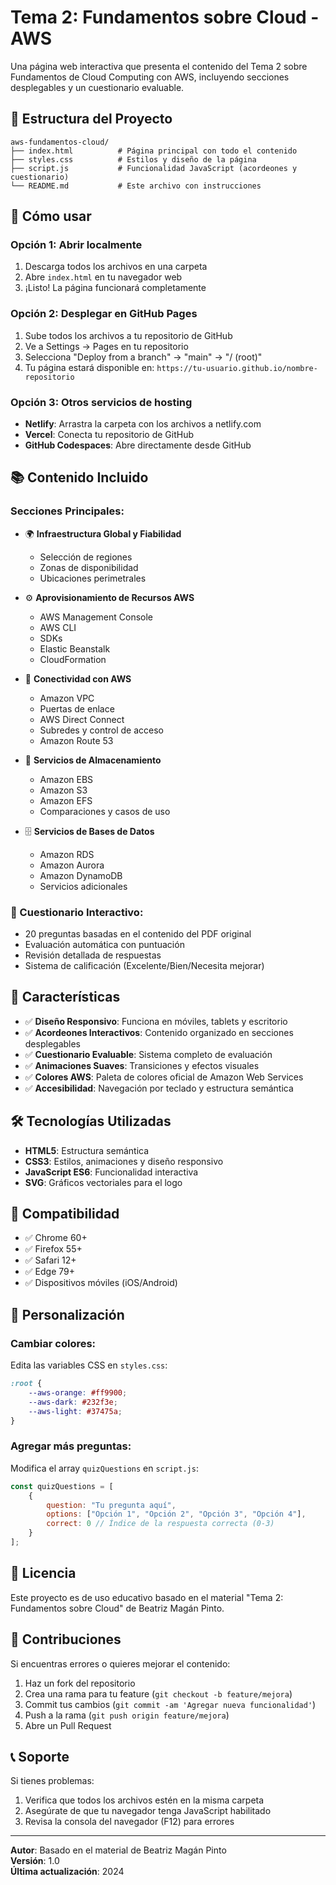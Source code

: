 # Tema 2: Fundamentos sobre Cloud - AWS

Una página web interactiva que presenta el contenido del Tema 2 sobre Fundamentos de Cloud Computing con AWS, incluyendo secciones desplegables y un cuestionario evaluable.

## 📁 Estructura del Proyecto

```
aws-fundamentos-cloud/
├── index.html          # Página principal con todo el contenido
├── styles.css          # Estilos y diseño de la página
├── script.js           # Funcionalidad JavaScript (acordeones y cuestionario)
└── README.md           # Este archivo con instrucciones
```

## 🚀 Cómo usar

### Opción 1: Abrir localmente
1. Descarga todos los archivos en una carpeta
2. Abre `index.html` en tu navegador web
3. ¡Listo! La página funcionará completamente

### Opción 2: Desplegar en GitHub Pages
1. Sube todos los archivos a tu repositorio de GitHub
2. Ve a Settings → Pages en tu repositorio
3. Selecciona "Deploy from a branch" → "main" → "/ (root)"
4. Tu página estará disponible en: `https://tu-usuario.github.io/nombre-repositorio`

### Opción 3: Otros servicios de hosting
- **Netlify**: Arrastra la carpeta con los archivos a netlify.com
- **Vercel**: Conecta tu repositorio de GitHub
- **GitHub Codespaces**: Abre directamente desde GitHub

## 📚 Contenido Incluido

### Secciones Principales:
- 🌍 **Infraestructura Global y Fiabilidad**
  - Selección de regiones
  - Zonas de disponibilidad
  - Ubicaciones perimetrales

- ⚙️ **Aprovisionamiento de Recursos AWS**
  - AWS Management Console
  - AWS CLI
  - SDKs
  - Elastic Beanstalk
  - CloudFormation

- 🔗 **Conectividad con AWS**
  - Amazon VPC
  - Puertas de enlace
  - AWS Direct Connect
  - Subredes y control de acceso
  - Amazon Route 53

- 💾 **Servicios de Almacenamiento**
  - Amazon EBS
  - Amazon S3
  - Amazon EFS
  - Comparaciones y casos de uso

- 🗄️ **Servicios de Bases de Datos**
  - Amazon RDS
  - Amazon Aurora
  - Amazon DynamoDB
  - Servicios adicionales

### 📝 Cuestionario Interactivo:
- 20 preguntas basadas en el contenido del PDF original
- Evaluación automática con puntuación
- Revisión detallada de respuestas
- Sistema de calificación (Excelente/Bien/Necesita mejorar)

## 🎨 Características

- ✅ **Diseño Responsivo**: Funciona en móviles, tablets y escritorio
- ✅ **Acordeones Interactivos**: Contenido organizado en secciones desplegables
- ✅ **Cuestionario Evaluable**: Sistema completo de evaluación
- ✅ **Animaciones Suaves**: Transiciones y efectos visuales
- ✅ **Colores AWS**: Paleta de colores oficial de Amazon Web Services
- ✅ **Accesibilidad**: Navegación por teclado y estructura semántica

## 🛠️ Tecnologías Utilizadas

- **HTML5**: Estructura semántica
- **CSS3**: Estilos, animaciones y diseño responsivo
- **JavaScript ES6**: Funcionalidad interactiva
- **SVG**: Gráficos vectoriales para el logo

## 📱 Compatibilidad

- ✅ Chrome 60+
- ✅ Firefox 55+
- ✅ Safari 12+
- ✅ Edge 79+
- ✅ Dispositivos móviles (iOS/Android)

## 🔧 Personalización

### Cambiar colores:
Edita las variables CSS en `styles.css`:
```css
:root {
    --aws-orange: #ff9900;
    --aws-dark: #232f3e;
    --aws-light: #37475a;
}
```

### Agregar más preguntas:
Modifica el array `quizQuestions` en `script.js`:
```javascript
const quizQuestions = [
    {
        question: "Tu pregunta aquí",
        options: ["Opción 1", "Opción 2", "Opción 3", "Opción 4"],
        correct: 0 // Índice de la respuesta correcta (0-3)
    }
];
```

## 📄 Licencia

Este proyecto es de uso educativo basado en el material "Tema 2: Fundamentos sobre Cloud" de Beatriz Magán Pinto.

## 🤝 Contribuciones

Si encuentras errores o quieres mejorar el contenido:
1. Haz un fork del repositorio
2. Crea una rama para tu feature (`git checkout -b feature/mejora`)
3. Commit tus cambios (`git commit -am 'Agregar nueva funcionalidad'`)
4. Push a la rama (`git push origin feature/mejora`)
5. Abre un Pull Request

## 📞 Soporte

Si tienes problemas:
1. Verifica que todos los archivos estén en la misma carpeta
2. Asegúrate de que tu navegador tenga JavaScript habilitado
3. Revisa la consola del navegador (F12) para errores

---

**Autor**: Basado en el material de Beatriz Magán Pinto  
**Versión**: 1.0  
**Última actualización**: 2024